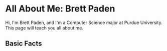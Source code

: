 # All About Me: Brett Paden
Hi, I'm Brett Paden, and I'm a Computer Science major at Purdue University. This page will teach you all about me.

## Basic Facts

